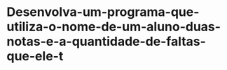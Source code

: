 # Desenvolva-um-programa-que-utiliza-o-nome-de-um-aluno-duas-notas-e-a-quantidade-de-faltas-que-ele-t